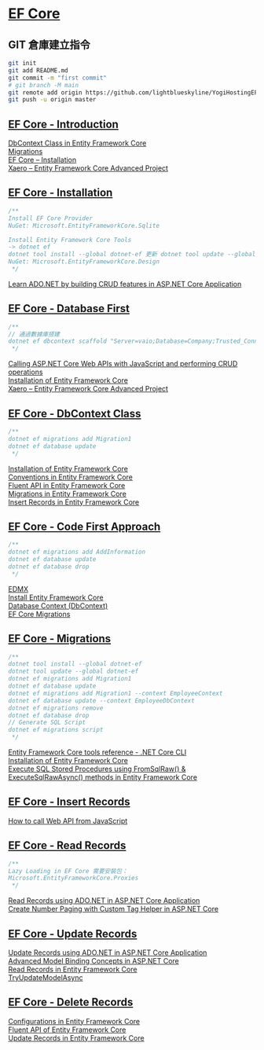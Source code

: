 # [EF Core](https://www.yogihosting.com/category/ef-core/)

## GIT 倉庫建立指令

```bash
git init
git add README.md
git commit -m "first commit"
# git branch -M main
git remote add origin https://github.com/lightblueskyline/YogiHostingEFCore.git
git push -u origin master
```

## [EF Core - Introduction](https://www.yogihosting.com/introduction-entity-framework-core/)

[DbContext Class in Entity Framework Core](https://www.yogihosting.com/dbcontext-entity-framework-core/)  
[Migrations](https://www.yogihosting.com/migrations-entity-framework-core/)  
[EF Core – Installation](https://www.yogihosting.com/install-entity-framework-core/)  
[Xaero – Entity Framework Core Advanced Project](https://www.yogihosting.com/xaero-project-entity-framework-core/)

## [EF Core - Installation](https://www.yogihosting.com/install-entity-framework-core/)

```csharp
/**
Install EF Core Provider
NuGet: Microsoft.EntityFrameworkCore.Sqlite

Install Entity Framework Core Tools
-> dotnet ef
dotnet tool install --global dotnet-ef 更新 dotnet tool update --global dotnet-ef
NuGet: Microsoft.EntityFrameworkCore.Design
 */
```

[Learn ADO.NET by building CRUD features in ASP.NET Core Application](https://www.yogihosting.com/ado-net-aspnet-core/)

## [EF Core - Database First](https://www.yogihosting.com/database-first-approach-entity-framework-core/)

```csharp
/**
// 通過數據庫搭建
dotnet ef dbcontext scaffold "Server=vaio;Database=Company;Trusted_Connection=True;" Microsoft.EntityFrameworkCore.SqlServer -o Models
 */
```

[Calling ASP.NET Core Web APIs with JavaScript and performing CRUD operations](https://www.yogihosting.com/aspnet-core-web-api-javascript/)  
[Installation of Entity Framework Core](https://www.yogihosting.com/install-entity-framework-core/)  
[Xaero – Entity Framework Core Advanced Project](https://www.yogihosting.com/xaero-project-entity-framework-core/)

## [EF Core - DbContext Class](https://www.yogihosting.com/dbcontext-entity-framework-core/)

```csharp
/**
dotnet ef migrations add Migration1
dotnet ef database update
 */
```

[Installation of Entity Framework Core](https://www.yogihosting.com/install-entity-framework-core/)  
[Conventions in Entity Framework Core](https://www.yogihosting.com/conventions-entity-framework-core/)  
[Fluent API in Entity Framework Core](https://www.yogihosting.com/fluent-api-entity-framework-core/)  
[Migrations in Entity Framework Core](https://www.yogihosting.com/migrations-entity-framework-core/)  
[Insert Records in Entity Framework Core](https://www.yogihosting.com/insert-records-entity-framework-core/)

## [EF Core - Code First Approach](https://www.yogihosting.com/code-first-entity-framework-core/)

```csharp
/**
dotnet ef migrations add AddInformation
dotnet ef database update
dotnet ef database drop
 */
```

[EDMX](https://www.yogihosting.com/entity-framework-create-edmx-file/)  
[Install Entity Framework Core](https://www.yogihosting.com/install-entity-framework-core/)  
[Database Context (DbContext)](https://www.yogihosting.com/dbcontext-entity-framework-core/)  
[EF Core Migrations](https://www.yogihosting.com/migrations-entity-framework-core/)

## [EF Core - Migrations](https://www.yogihosting.com/migrations-entity-framework-core/)

```csharp
/**
dotnet tool install --global dotnet-ef
dotnet tool update --global dotnet-ef
dotnet ef migrations add Migration1
dotnet ef database update
dotnet ef migrations add Migration1 --context EmployeeContext
dotnet ef database update --context EmployeeDbContext
dotnet ef migrations remove
dotnet ef database drop
// Generate SQL Script
dotnet ef migrations script
 */
```

[Entity Framework Core tools reference - .NET Core CLI](https://learn.microsoft.com/en-us/ef/core/cli/dotnet)  
[Installation of Entity Framework Core](https://www.yogihosting.com/install-entity-framework-core/)  
[Execute SQL Stored Procedures using FromSqlRaw() & ExecuteSqlRawAsync() methods in Entity Framework Core](https://www.yogihosting.com/stored-procedures-entity-framework-core/)

## [EF Core - Insert Records](https://www.yogihosting.com/insert-records-entity-framework-core/)

[How to call Web API from JavaScript](https://www.yogihosting.com/aspnet-core-web-api-javascript/)

## [EF Core - Read Records](https://www.yogihosting.com/read-records-entity-framework-core/)

```csharp
/**
Lazy Loading in EF Core 需要安裝包：
Microsoft.EntityFrameworkCore.Proxies
 */
```

[Read Records using ADO.NET in ASP.NET Core Application](https://www.yogihosting.com/read-records-ado-net-aspnet-core/)  
[Create Number Paging with Custom Tag Helper in ASP.NET Core](https://www.yogihosting.com/aspnet-core-paging/)

## [EF Core - Update Records](https://www.yogihosting.com/update-records-entity-framework-core/)

[Update Records using ADO.NET in ASP.NET Core Application](https://www.yogihosting.com/update-records-ado-net-aspnet-core/)  
[Advanced Model Binding Concepts in ASP.NET Core](https://www.yogihosting.com/aspnet-core-advanced-model-binding/)  
[Read Records in Entity Framework Core](https://www.yogihosting.com/read-records-entity-framework-core/)  
[TryUpdateModelAsync](https://www.yogihosting.com/insert-records-entity-framework-core/#modelupdate)

## [EF Core - Delete Records](https://www.yogihosting.com/delete-records-entity-framework-core/)

[Configurations in Entity Framework Core](https://www.yogihosting.com/configurations-entity-framework-core/)  
[Fluent API of Entity Framework Core](https://www.yogihosting.com/fluent-api-entity-framework-core/)  
[Update Records in Entity Framework Core](https://www.yogihosting.com/update-records-entity-framework-core/)
